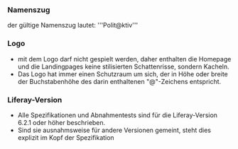 ### Namenszug
der gültige Namenszug lautet: '''Polit@ktiv'''


### Logo
 * mit dem Logo darf nicht gespielt werden, daher enthalten die Homepage und die Landingpages keine stilisierten Schattenrisse, sondern Kacheln.
 * Das Logo hat immer einen Schutzraum um sich, der in Höhe oder breite der Buchstabenhöhe des darin enthaltenen "@"-Zeichens entspricht.


### Liferay-Version
 * Alle Spezifikationen und Abnahmentests sind für die Liferay-Version 6.2.1 oder höher beschrieben.
 * Sind sie ausnahmsweise für andere Versionen gemeint, steht dies explizit im Kopf der Spezifikation
